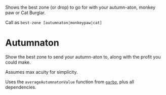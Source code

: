 Shows the best zone (or drop) to go for with your autumn-aton, monkey paw or Cat Burglar.

Call as `best-zone [autumnaton|monkeypaw|cat]`

# Autumnaton
Show the best zone to send your autumn-aton to, along with the profit you could make.

Assumes max acuity for simplicity.

Uses the `averageAutumnatonValue` function from [`garbo`](https://github.com/Loathing-Associates-Scripting-Society/garbage-collector), plus all dependencies.
